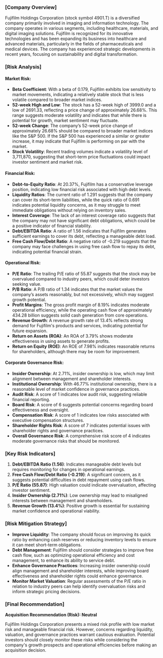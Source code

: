 ### [Company Overview]
Fujifilm Holdings Corporation (stock symbol 4901.T) is a diversified company primarily involved in imaging and information technology. The company operates in various segments, including healthcare, materials, and digital imaging solutions. Fujifilm is recognized for its innovative technologies and has been expanding its business into healthcare and advanced materials, particularly in the fields of pharmaceuticals and medical devices. The company has experienced strategic developments in recent years, focusing on sustainability and digital transformation.

### [Risk Analysis]

#### Market Risk:
- **Beta Coefficient**: With a beta of 0.179, Fujifilm exhibits low sensitivity to market movements, indicating a relatively stable stock that is less volatile compared to broader market indices.
- **52-week High and Low**: The stock has a 52-week high of 3999.0 and a low of 2691.33, reflecting a price change of approximately 26.68%. This range suggests moderate volatility and indicates that while there is potential for growth, market sentiment may fluctuate.
- **52-week Change**: The company’s 52-week price change of approximately 26.68% should be compared to broader market indices like the S&P 500. If the S&P 500 has experienced a similar or greater increase, it may indicate that Fujifilm is performing on par with the market.
- **Stock Volatility**: Recent trading volumes indicate a volatility level of 3,711,870, suggesting that short-term price fluctuations could impact investor sentiment and market risk.

#### Financial Risk:
- **Debt-to-Equity Ratio**: At 20.37%, Fujifilm has a conservative leverage position, indicating low financial risk associated with high debt levels.
- **Liquidity Ratios**: The current ratio of 1.291 suggests that the company can cover its short-term liabilities, while the quick ratio of 0.691 indicates potential liquidity concerns, as it may struggle to meet immediate obligations without relying on inventory sales.
- **Interest Coverage**: The lack of an interest coverage ratio suggests that the company may not have significant debt obligations, which could be a positive indicator of financial stability.
- **Debt/EBITDA Ratio**: A ratio of 1.56 indicates that Fujifilm generates sufficient earnings to cover its debt, reflecting a manageable debt load.
- **Free Cash Flow/Debt Ratio**: A negative ratio of -0.219 suggests that the company may face challenges in using free cash flow to repay its debt, indicating potential financial strain.

#### Operational Risk:
- **P/E Ratio**: The trailing P/E ratio of 55.87 suggests that the stock may be overvalued compared to industry peers, which could deter investors seeking value.
- **P/B Ratio**: A P/B ratio of 1.34 indicates that the market values the company’s assets reasonably, but not excessively, which may suggest growth potential.
- **Profit Margins**: The gross profit margin of 8.19% indicates moderate operational efficiency, while the operating cash flow of approximately 434.28 billion suggests solid cash generation from core operations.
- **Revenue Growth**: A revenue growth rate of 13.4% reflects strong demand for Fujifilm's products and services, indicating potential for future expansion.
- **Return on Assets (ROA)**: An ROA of 3.79% shows moderate effectiveness in using assets to generate profits.
- **Return on Equity (ROE)**: An ROE of 7.98% indicates reasonable returns for shareholders, although there may be room for improvement.

#### Corporate Governance Risk:
- **Insider Ownership**: At 2.71%, insider ownership is low, which may limit alignment between management and shareholder interests.
- **Institutional Ownership**: With 46.77% institutional ownership, there is a reasonable level of market confidence in governance practices.
- **Audit Risk**: A score of 1 indicates low audit risk, suggesting reliable financial reporting.
- **Board Risk**: A score of 6 suggests potential concerns regarding board effectiveness and oversight.
- **Compensation Risk**: A score of 1 indicates low risks associated with executive compensation structures.
- **Shareholder Rights Risk**: A score of 7 indicates potential issues with shareholder rights and governance practices.
- **Overall Governance Risk**: A comprehensive risk score of 4 indicates moderate governance risks that should be monitored.

### [Key Risk Indicators]
1. **Debt/EBITDA Ratio (1.56)**: Indicates manageable debt levels but requires monitoring for changes in operational earnings.
2. **Free Cash Flow/Debt Ratio (-0.219)**: A significant concern, as it suggests potential difficulties in debt repayment using cash flows.
3. **P/E Ratio (55.87)**: High valuation could indicate overvaluation, affecting investor sentiment.
4. **Insider Ownership (2.71%)**: Low ownership may lead to misaligned interests between management and shareholders.
5. **Revenue Growth (13.4%)**: Positive growth is essential for sustaining market confidence and operational viability.

### [Risk Mitigation Strategy]
- **Improve Liquidity**: The company should focus on improving its quick ratio by enhancing cash reserves or reducing inventory levels to ensure it can meet short-term obligations.
- **Debt Management**: Fujifilm should consider strategies to improve free cash flow, such as optimizing operational efficiency and cost management, to enhance its ability to service debt.
- **Enhance Governance Practices**: Increasing insider ownership could align management and shareholder interests, while improving board effectiveness and shareholder rights could enhance governance.
- **Monitor Market Valuation**: Regular assessments of the P/E ratio in relation to industry peers can help identify overvaluation risks and inform strategic pricing decisions.

### [Final Recommendation]
**Acquisition Recommendation (Risk): Neutral**

Fujifilm Holdings Corporation presents a mixed risk profile with low market risk and manageable financial risk. However, concerns regarding liquidity, valuation, and governance practices warrant cautious evaluation. Potential investors should closely monitor these risks while considering the company's growth prospects and operational efficiencies before making an acquisition decision.